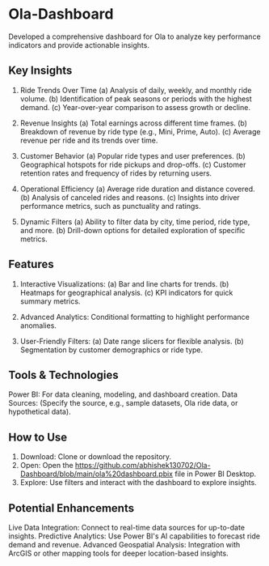 # Ola-Dashboard
Developed a comprehensive dashboard for Ola to analyze key performance indicators and provide actionable insights.
## Key Insights 

1. Ride Trends Over Time 
   (a) Analysis of daily, weekly, and monthly ride volume.
   (b) Identification of peak seasons or periods with the highest demand.
   (c) Year-over-year comparison to assess growth or decline.
   
2. Revenue Insights
   (a) Total earnings across different time frames.
   (b) Breakdown of revenue by ride type (e.g., Mini, Prime, Auto).
   (c) Average revenue per ride and its trends over time.
   
3. Customer Behavior
   (a) Popular ride types and user preferences.
   (b) Geographical hotspots for ride pickups and drop-offs.
   (c) Customer retention rates and frequency of rides by returning users.

4. Operational Efficiency
   (a) Average ride duration and distance covered.
   (b) Analysis of canceled rides and reasons.
   (c) Insights into driver performance metrics, such as punctuality and ratings.
   
5. Dynamic Filters
   (a) Ability to filter data by city, time period, ride type, and more.
   (b) Drill-down options for detailed exploration of specific metrics.
   
## Features

1. Interactive Visualizations:
   (a) Bar and line charts for trends.
   (b) Heatmaps for geographical analysis.
   (c) KPI indicators for quick summary metrics.
   
2. Advanced Analytics:
   Conditional formatting to highlight performance anomalies.
   
3. User-Friendly Filters:
   (a) Date range slicers for flexible analysis.
   (b) Segmentation by customer demographics or ride type.

## Tools & Technologies
Power BI: For data cleaning, modeling, and dashboard creation.
Data Sources: (Specify the source, e.g., sample datasets, Ola ride data, or hypothetical data).

## How to Use
1. Download: Clone or download the repository.
2. Open: Open the https://github.com/abhishek130702/Ola-Dashboard/blob/main/ola%20dashboard.pbix file in Power BI Desktop.
3. Explore: Use filters and interact with the dashboard to explore insights.

## Potential Enhancements
Live Data Integration: Connect to real-time data sources for up-to-date insights.
Predictive Analytics: Use Power BI's AI capabilities to forecast ride demand and revenue.
Advanced Geospatial Analysis: Integration with ArcGIS or other mapping tools for deeper location-based insights.
